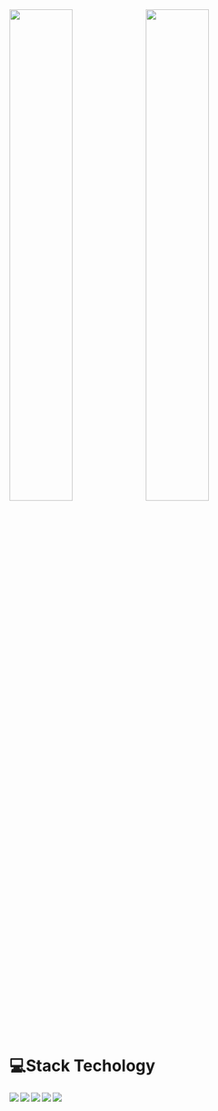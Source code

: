 <!--- Stats --->
<img align ="left" width = "47%" src="https://github-readme-stats.vercel.app/api?username=Johnravee&show_icons=true&theme=blueberry"/>
<img align ="left"  width = "47%" src="https://github-readme-stats.vercel.app/api/top-langs/?username=Johnravee&layout=compact"/>


<br/>
<!--- Languages --->
<h1>💻Stack Techology</h1>
<img  align ="left" src="https://img.shields.io/badge/HTML5-E34F26?style=for-the-badge&logo=html5&logoColor=white"/>
<img  align ="left" src="https://img.shields.io/badge/CSS3-1572B6?style=for-the-badge&logo=css3&logoColor=white"/>
<img  align ="left" src="https://img.shields.io/badge/JavaScript-323330?style=for-the-badge&logo=javascript&logoC"/>
<img align ="left"  src="https://img.shields.io/badge/Figma-F24E1E?style=for-the-badge&logo=figma&logoColor=white"/>
<img  align ="left" src="https://img.shields.io/badge/Bootstrap-563D7C?style=for-the-badge&logo=bootstrap&logoColor=white"/>




